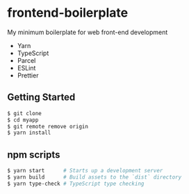 # frontend-boilerplate

My minimum boilerplate for web front-end development

- Yarn
- TypeScript
- Parcel
- ESLint
- Prettier

## Getting Started

```bash
$ git clone
$ cd myapp
$ git remote remove origin
$ yarn install
```

## npm scripts

```bash
$ yarn start      # Starts up a development server
$ yarn build      # Build assets to the `dist` directory
$ yarn type-check # TypeScript type checking
```

